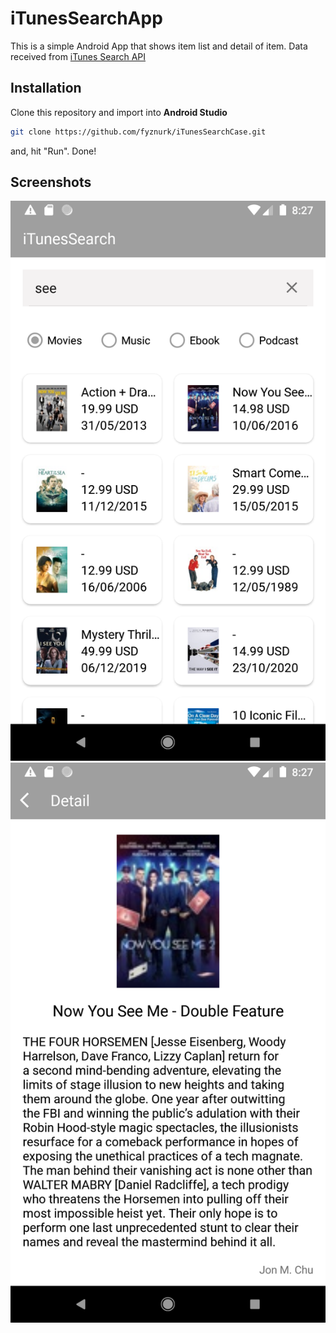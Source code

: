 # iTunesSearchApp

This is a simple Android App that shows item list and detail of item. Data received from [iTunes Search API](https://affiliate.itunes.apple.com/resources/documentation/itunes-store-web-service-search-api)

## Installation

Clone this repository and import into **Android Studio**
```bash
git clone https://github.com/fyznurk/iTunesSearchCase.git
```
and, hit "Run". Done!

## Screenshots
![All List](https://raw.githubusercontent.com/fyznurk/iTunesSearchCase/master/screenshots/all_list.png)
![Item Detail](https://raw.githubusercontent.com/fyznurk/iTunesSearchCase/master/screenshots/item_detail.png)